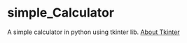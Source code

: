 # simple_Calculator
A simple calculator in python using tkinter lib.
<a href="https://wiki.python.org/moin/TkInter">About Tkinter</a>
